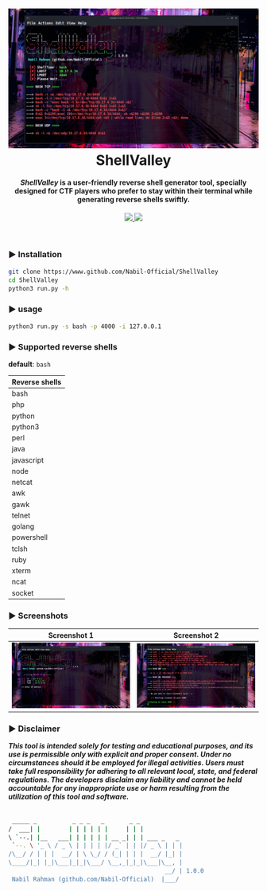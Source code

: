 <h1 align="center">
 <a href="#"><img src="./img/shell_valley.png"></a>
 <br>
  ShellValley
 <br>
</h1> 
<h4 align="center"><i>ShellValley</i> is a user-friendly reverse shell generator tool, specially designed for CTF players who prefer to stay within their terminal while generating reverse shells swiftly.</h4> 

<p align="center">
 <a href="https://github.com/Nabil-Official">
  <img src="https://madewithlove.vercel.app/bd?heart=true">
 </a>
 <img src="https://img.shields.io/github/license/Nabil-Official/ShellValley">
</p>

<br>


### ► Installation

```bash
git clone https://www.github.com/Nabil-Official/ShellValley
cd ShellValley
python3 run.py -h
```
### ► usage
```bash
python3 run.py -s bash -p 4000 -i 127.0.0.1
```
### ► Supported reverse shells
__default__: `bash`

Reverse shells |
|-|
| bash |
| php |
| python |
| python3 |
| perl |
| java |
| javascript |
| node |
| netcat |
| awk |
| gawk |
| telnet |
| golang |
| powershell |
| tclsh |
| ruby |
| xterm |
| ncat |
| socket |

### ► Screenshots

Screenshot 1             |  Screenshot 2
:-----------------------:|:-----------------------:
![Screenshot1](./img/s1.png)  |  ![Screenshot2](./img/s2.png)

### ► Disclaimer

***This tool is intended solely for testing and educational purposes, and its use is permissible only with explicit and proper consent. Under no circumstances should it be employed for illegal activities. Users must take full responsibility for adhering to all relevant local, state, and federal regulations. The developers disclaim any liability and cannot be held accountable for any inappropriate use or harm resulting from the utilization of this tool and software.***

```bash

 _____ _          _ _ _   _       _ _                                                                                   
/  ___| |        | | | | | |     | | |                                                                                  
\ `--.| |__   ___| | | | | | __ _| | | ___ _   _                                                                        
 `--. \ '_ \ / _ \ | | | | |/ _` | | |/ _ \ | | |                                                                       
/\__/ / | | |  __/ | \ \_/ / (_| | | |  __/ |_| |                                                                       
\____/|_| |_|\___|_|_|\___/ \__,_|_|_|\___|\__, |                                                                       
                                            __/ | 1.0.0                                                                 
 Nabil Rahman (github.com/Nabil-Official)  |___/

```
